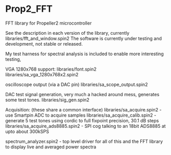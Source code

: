# Prop2_FFT
FFT library for Propeller2 microcontroller

See the description in each version of the library, currently libraries/fft_and_window.spin2
The software is currently under testing and development, not stable or released.

My test harness for spectral analysis is included to enable more interesting testing,

VGA 1280x768 support:
  libraries/font.spin2
  libraries/sa_vga_1280x768x2.spin2

oscilloscope output (via a DAC pin)
  libraries/sa_scope_output.spin2

DAC test signal generation, very much a hacked around mess, generates some test tones.
  libraries/sig_gen.spin2

Acquisition:  (these share a common interface)
  libraries/sa_acquire.spin2       - use Smartpin ADC to acquire samples
  libraries/sa_acquire_calib.spin2 - generate 5 test tones using cordic to full fixpoint precision, 30.1 dB steps
  libraries/sa_acquire_ads8885.spin2 - SPI cog talking to an 18bit ADS8885 at upto about 300kSPS

spectrum_analyzer.spin2  - top level driver for all of this and the FFT library to display live and
  averaged power spectra